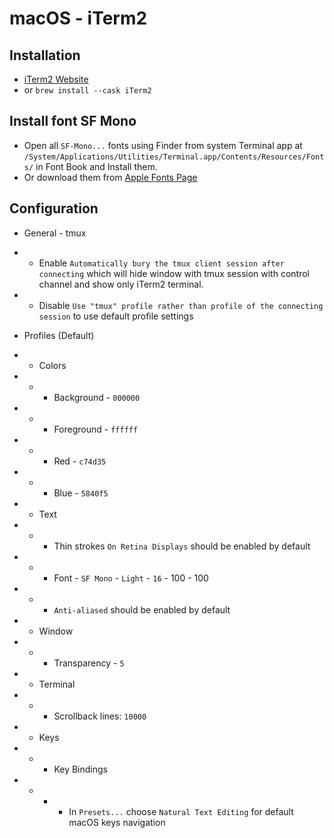# macOS - iTerm2

## Installation

* [iTerm2 Website](https://www.iterm2.com/)
* or `brew install --cask iTerm2`

## Install font SF Mono

* Open all `SF-Mono...` fonts using Finder from system Terminal app at `/System/Applications/Utilities/Terminal.app/Contents/Resources/Fonts/` in Font Book and Install them.
* Or download them from [Apple Fonts Page](https://developer.apple.com/fonts/)

## Configuration

* General - tmux
* * Enable `Automatically bury the tmux client session after connecting` which will hide window with tmux session with control channel and show only iTerm2 terminal.
* * Disable `Use "tmux" profile rather than profile of the connecting session` to use default profile settings

* Profiles (Default)
* * Colors
* * * Background - `000000`
* * * Foreground - `ffffff`
* * * Red - `c74d35`
* * * Blue - `5840f5`
* * Text
* * * Thin strokes `On Retina Displays` should be enabled by default
* * * Font - `SF Mono` - `Light` - `16` - 100 - 100
* * * `Anti-aliased` should be enabled by default
* * Window
* * * Transparency - `5`
* * Terminal
* * * Scrollback lines: `10000`
* * Keys
* * * Key Bindings
* * * * In `Presets...` choose `Natural Text Editing` for default macOS keys navigation
